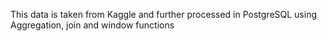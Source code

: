 This data is taken from Kaggle and further processed in PostgreSQL using Aggregation, join and window functions
